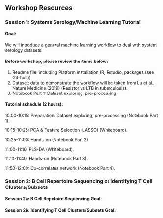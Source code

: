 ## Workshop Resources
### Session 1: Systems Serology/Machine Learning Tutorial
#### Goal:
We will introduce a general machine learning workflow to deal with system serology datasets.
#### Before workshop, please review the items below:
1. Readme file: including Platform installation (R, Rstudio, packages (see Git-hub))
2. Dataset: data to demonstrate the workflow will be taken from Lu et al., Nature Medicine (2019) (Resistor vs LTB in tuberculosis).
3. Notebook Part 1: Dataset exploring, pre-processing
#### Tutorial schedule (2 hours):
10:00-10:15: Preparation: Dataset exploring, pre-processing (Notebook Part 1).

10:15-10:25: PCA & Feature Selection (LASSO) (Whiteboard).

10:25-11:00: Hands-on (Notebook Part 2)

11:00-11:10: PLS-DA (Whiteboard).

11:10-11:40: Hands-on (Notebook Part 3).

11:50-12:00: Co-correlates network (Notebook Part 4).

### Session 2: B Cell Repertoire Sequencing or Identifying T Cell Clusters/Subsets

#### Session 2a: B Cell Repetoire Sequencing Goal:

#### Session 2b: Identifying T Cell Clusters/Subsets Goal:
